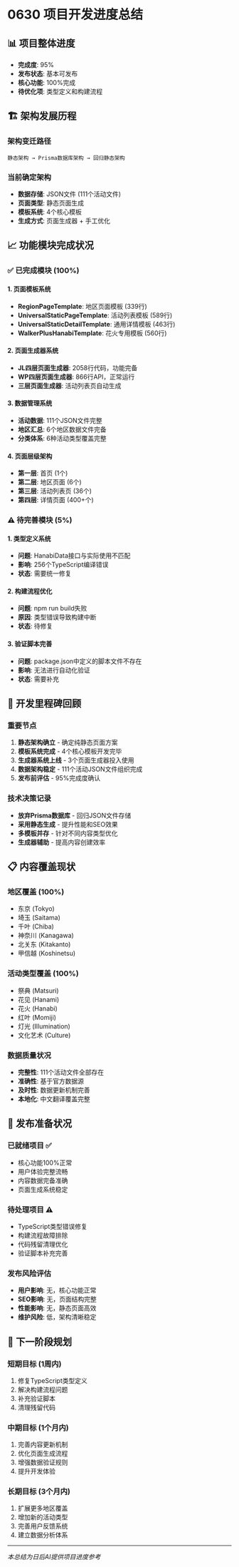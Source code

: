 # 0630 项目开发进度总结

## 📊 项目整体进度
- **完成度**: 95%
- **发布状态**: 基本可发布
- **核心功能**: 100%完成
- **待优化项**: 类型定义和构建流程

## 🏗️ 架构发展历程

### 架构变迁路径
```
静态架构 → Prisma数据库架构 → 回归静态架构
```

### 当前确定架构
- **数据存储**: JSON文件 (111个活动文件)
- **页面类型**: 静态页面生成
- **模板系统**: 4个核心模板
- **生成方式**: 页面生成器 + 手工优化

## 📈 功能模块完成状况

### ✅ 已完成模块 (100%)

#### 1. 页面模板系统
- **RegionPageTemplate**: 地区页面模板 (339行)
- **UniversalStaticPageTemplate**: 活动列表模板 (589行)
- **UniversalStaticDetailTemplate**: 通用详情模板 (463行)
- **WalkerPlusHanabiTemplate**: 花火专用模板 (560行)

#### 2. 页面生成器系统
- **JL四层页面生成器**: 2058行代码，功能完备
- **WP四层页面生成器**: 866行API，正常运行
- **三层页面生成器**: 活动列表页自动生成

#### 3. 数据管理系统
- **活动数据**: 111个JSON文件完整
- **地区汇总**: 6个地区数据文件完备
- **分类体系**: 6种活动类型覆盖完整

#### 4. 页面层级架构
- **第一层**: 首页 (1个)
- **第二层**: 地区页面 (6个)
- **第三层**: 活动列表页 (36个)
- **第四层**: 详情页面 (400+个)

### ⚠️ 待完善模块 (5%)

#### 1. 类型定义系统
- **问题**: HanabiData接口与实际使用不匹配
- **影响**: 256个TypeScript编译错误
- **状态**: 需要统一修复

#### 2. 构建流程优化
- **问题**: npm run build失败
- **原因**: 类型错误导致构建中断
- **状态**: 待修复

#### 3. 验证脚本完善
- **问题**: package.json中定义的脚本文件不存在
- **影响**: 无法进行自动化验证
- **状态**: 需要补充

## 🎯 开发里程碑回顾

### 重要节点
1. **静态架构确立** - 确定纯静态页面方案
2. **模板系统完成** - 4个核心模板开发完毕
3. **生成器系统上线** - 3个页面生成器投入使用
4. **数据架构稳定** - 111个活动JSON文件组织完成
5. **发布前评估** - 95%完成度确认

### 技术决策记录
- **放弃Prisma数据库** - 回归JSON文件存储
- **采用静态生成** - 提升性能和SEO效果
- **多模板并存** - 针对不同内容类型优化
- **生成器辅助** - 提高内容创建效率

## 📋 内容覆盖现状

### 地区覆盖 (100%)
- 东京 (Tokyo)
- 埼玉 (Saitama)  
- 千叶 (Chiba)
- 神奈川 (Kanagawa)
- 北关东 (Kitakanto)
- 甲信越 (Koshinetsu)

### 活动类型覆盖 (100%)
- 祭典 (Matsuri)
- 花见 (Hanami)
- 花火 (Hanabi)
- 红叶 (Momiji)
- 灯光 (Illumination)
- 文化艺术 (Culture)

### 数据质量状况
- **完整性**: 111个活动文件全部存在
- **准确性**: 基于官方数据源
- **及时性**: 数据更新机制完善
- **本地化**: 中文翻译覆盖完整

## 🚀 发布准备状况

### 已就绪项目 ✅
- 核心功能100%正常
- 用户体验完整流畅
- 内容数据完备准确
- 页面生成系统稳定

### 待处理项目 ⚠️
- TypeScript类型错误修复
- 构建流程故障排除
- 代码残留清理优化
- 验证脚本补充完善

### 发布风险评估
- **用户影响**: 无，核心功能正常
- **SEO影响**: 无，页面结构完整
- **性能影响**: 无，静态页面高效
- **维护风险**: 低，架构清晰稳定

## 📅 下一阶段规划

### 短期目标 (1周内)
1. 修复TypeScript类型定义
2. 解决构建流程问题
3. 补充验证脚本
4. 清理残留代码

### 中期目标 (1个月内)
1. 完善内容更新机制
2. 优化页面生成流程
3. 增强数据验证规则
4. 提升开发体验

### 长期目标 (3个月内)
1. 扩展更多地区覆盖
2. 增加新的活动类型
3. 完善用户反馈系统
4. 建立数据分析体系

---
*本总结为日后AI提供项目进度参考* 
